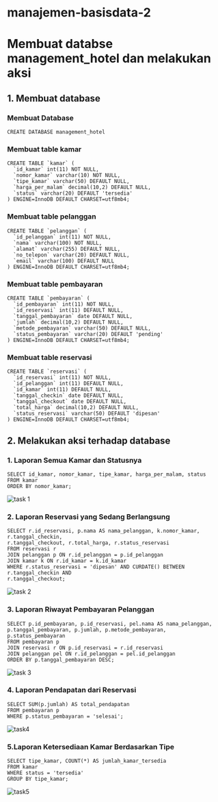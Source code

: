 # manajemen-basisdata-2

# Membuat databse management_hotel dan melakukan aksi
## 1. Membuat database

### Membuat Database
```
CREATE DATABASE management_hotel
```
### Membuat table kamar
```
CREATE TABLE `kamar` (
  `id_kamar` int(11) NOT NULL,
  `nomor_kamar` varchar(10) NOT NULL,
  `tipe_kamar` varchar(50) DEFAULT NULL,
  `harga_per_malam` decimal(10,2) DEFAULT NULL,
  `status` varchar(20) DEFAULT 'tersedia'
) ENGINE=InnoDB DEFAULT CHARSET=utf8mb4;
```
### Membuat table pelanggan
```
CREATE TABLE `pelanggan` (
  `id_pelanggan` int(11) NOT NULL,
  `nama` varchar(100) NOT NULL,
  `alamat` varchar(255) DEFAULT NULL,
  `no_telepon` varchar(20) DEFAULT NULL,
  `email` varchar(100) DEFAULT NULL
) ENGINE=InnoDB DEFAULT CHARSET=utf8mb4;
```
### Membuat table pembayaran
```
CREATE TABLE `pembayaran` (
  `id_pembayaran` int(11) NOT NULL,
  `id_reservasi` int(11) DEFAULT NULL,
  `tanggal_pembayaran` date DEFAULT NULL,
  `jumlah` decimal(10,2) DEFAULT NULL,
  `metode_pembayaran` varchar(50) DEFAULT NULL,
  `status_pembayaran` varchar(20) DEFAULT 'pending'
) ENGINE=InnoDB DEFAULT CHARSET=utf8mb4;
```
### Membuat table reservasi
```
CREATE TABLE `reservasi` (
  `id_reservasi` int(11) NOT NULL,
  `id_pelanggan` int(11) DEFAULT NULL,
  `id_kamar` int(11) DEFAULT NULL,
  `tanggal_checkin` date DEFAULT NULL,
  `tanggal_checkout` date DEFAULT NULL,
  `total_harga` decimal(10,2) DEFAULT NULL,
  `status_reservasi` varchar(50) DEFAULT 'dipesan'
) ENGINE=InnoDB DEFAULT CHARSET=utf8mb4;
```

## 2. Melakukan aksi terhadap database
### 1. Laporan Semua Kamar dan Statusnya
```
SELECT id_kamar, nomor_kamar, tipe_kamar, harga_per_malam, status
FROM kamar
ORDER BY nomor_kamar;
```
![task 1](https://github.com/user-attachments/assets/f87a3356-5163-42dc-acfc-2ac5d9d3e10f)

### 2. Laporan Reservasi yang Sedang Berlangsung
```
SELECT r.id_reservasi, p.nama AS nama_pelanggan, k.nomor_kamar, r.tanggal_checkin,
r.tanggal_checkout, r.total_harga, r.status_reservasi
FROM reservasi r
JOIN pelanggan p ON r.id_pelanggan = p.id_pelanggan
JOIN kamar k ON r.id_kamar = k.id_kamar
WHERE r.status_reservasi = 'dipesan' AND CURDATE() BETWEEN r.tanggal_checkin AND
r.tanggal_checkout;
```
![task 2](https://github.com/user-attachments/assets/5f61bf39-cfb6-4d13-922c-dd069a6642b2)

### 3. Laporan Riwayat Pembayaran Pelanggan
```
SELECT p.id_pembayaran, p.id_reservasi, pel.nama AS nama_pelanggan,
p.tanggal_pembayaran, p.jumlah, p.metode_pembayaran, p.status_pembayaran
FROM pembayaran p
JOIN reservasi r ON p.id_reservasi = r.id_reservasi
JOIN pelanggan pel ON r.id_pelanggan = pel.id_pelanggan
ORDER BY p.tanggal_pembayaran DESC;
```
![task 3](https://github.com/user-attachments/assets/00905c54-f90c-4720-acca-ce47f1159882)

### 4. Laporan Pendapatan dari Reservasi
```
SELECT SUM(p.jumlah) AS total_pendapatan
FROM pembayaran p
WHERE p.status_pembayaran = 'selesai';
```
![task4](https://github.com/user-attachments/assets/60727132-273f-472e-a0ae-918a01c8870e)

### 5.Laporan Ketersediaan Kamar Berdasarkan Tipe
```
SELECT tipe_kamar, COUNT(*) AS jumlah_kamar_tersedia
FROM kamar
WHERE status = 'tersedia'
GROUP BY tipe_kamar;
```
![task5](https://github.com/user-attachments/assets/4b5c4f1c-900a-4955-854f-8c57ef753712)
